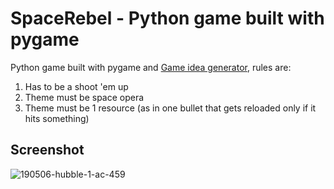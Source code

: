 # SpaceRebel - Python game built with pygame 

Python game built with pygame and [Game idea generator](https://letsmakeagame.net/game-idea-generator/), rules are:
 1. Has to be a shoot 'em up
 2. Theme must be space opera
 3. Theme must be 1 resource (as in one bullet that gets reloaded only if it hits something)

## Screenshot

![190506-hubble-1-ac-459](https://user-images.githubusercontent.com/12867482/211159578-de01d748-3e58-47ef-9b23-fe0ca9475ddc.png)
